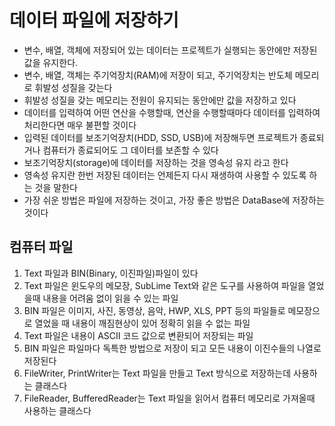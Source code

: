 # 데이터 파일에 저장하기
* 변수, 배열, 객체에 저장되어 있는 데이터는 프로젝트가 실행되는 동안에만
	저장된 값을 유지한다.
* 변수, 배열, 객체는 주기억장치(RAM)에 저장이 되고, 주기억장치는 반도체 메모리로 휘발성 성질을 갖는다
* 휘발성 성질을 갖는 메모리는 전원이 유지되는 동안에만 값을 저장하고 있다
* 데이터를 입력하여 어떤 연산을 수행할때, 연산을 수행할때마다 데이터를 입력하여 처리한다면 매우 불편할 것이다
* 입력된 데이터를 보조기억장치(HDD, SSD, USB)에 저장해두면 프로젝트가 종료되거나 컴퓨터가 종료되어도 그 데이터를 보존할 수 있다
* 보조기억장치(storage)에 데이터를 저장하는 것을 영속성 유지 라고 한다
* 영속성 유지란 한번 저장된 데이터는 언제든지 다시 재생하여 사용할 수 있도록 하는 것을 말한다
* 가장 쉬운 방법은 파일에 저장하는 것이고, 가장 좋은 방법은 DataBase에 저장하는 것이다

## 컴퓨터 파일 
1. Text 파일과 BIN(Binary, 이진파일)파일이 있다
2. Text 파일은 윈도우의 메모장, SubLime Text와 같은 도구를 사용하여 파일을 열었을때 내용을 어려움 없이 읽을 수 있는 파일
3. BIN 파일은 이미지, 사진, 동영상, 음악, HWP, XLS, PPT 등의 파일들로 메모장으로 열었을 때 내용이 깨짐현상이 있어 정확히 읽을 수 없는 파일
4. Text 파일은 내용이 ASCII 코드 값으로 변환되어 저장되는 파일
5. BIN 파일은 파일마다 독특한 방법으로 저장이 되고 모든 내용이 이진수들의 나열로 저장된다
6. FileWriter, PrintWriter는 Text 파일을 만들고 Text 방식으로 저장하는데 사용하는 클래스다
7. FileReader, BufferedReader는 Text 파일을 읽어서 컴퓨터 메모리로 가져올때 사용하는 클래스다